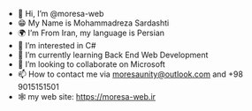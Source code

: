 - 👋 Hi, I’m @moresa-web
- 😁 My Name is Mohammadreza Sardashti
- 🌍 I’m From Iran, my language is Persian
- 👀 I’m interested in C#
- 🌱 I’m currently learning Back End Web Development
- 💞️ I’m looking to collaborate on Microsoft
- 📫 How to contact me via moresaunity@outlook.com and +98 9015151501
- 🕸️ my web site: https://moresa-web.ir

<!---
moresaunity/moresaunity is a ✨ special ✨ repository because its `README.md` (this file) appears on your GitHub profile.
You can click the Preview link to take a look at your changes.
--->
